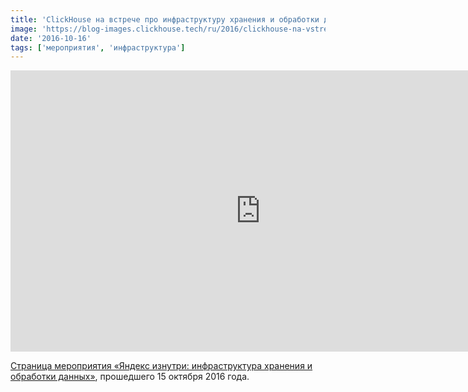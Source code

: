 ```yaml
---
title: 'ClickHouse на встрече про инфраструктуру хранения и обработки данных в Яндексе'
image: 'https://blog-images.clickhouse.tech/ru/2016/clickhouse-na-vstreche-pro-infrastrukturu-khraneniya-i-obrabotki-dannykh-v-yandekse/main.jpg'
date: '2016-10-16'
tags: ['мероприятия', 'инфраструктура']
---
```


<iframe class="d-block mx-auto" width="800" height="450" src="https://www.youtube.com/embed/Ho4_dQk7dAg" frameborder="0" allow="accelerometer; autoplay; encrypted-media; gyroscope; picture-in-picture" allowfullscreen></iframe>

[Страница мероприятия «Яндекс изнутри: инфраструктура хранения и обработки данных»](https://events.yandex.ru/events/meetings/15-oct-2016/), прошедшего 15 октября 2016 года.
